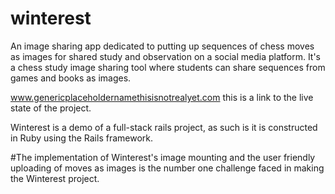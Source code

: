 # winterest
An image sharing app dedicated to putting up sequences of chess moves as images for shared study and observation on a social media platform. It's a chess study image sharing tool where students can share sequences from games and books as images.

www.genericplaceholdernamethisisnotrealyet.com this is a link to the live state of the project.

Winterest is a demo of a full-stack rails project, as such is it is constructed in Ruby using the Rails framework. 

#The implementation of Winterest's image mounting and the user friendly uploading of moves as images is the number one challenge faced in making the Winterest project.
